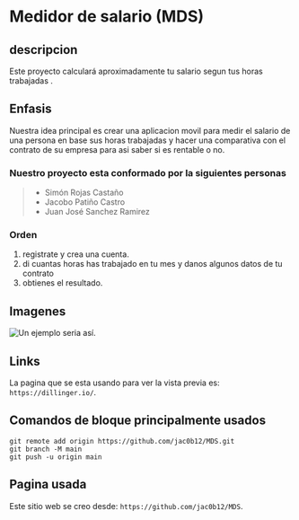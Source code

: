 # Medidor de salario (MDS) 

## descripcion
 Este proyecto  calculará aproximadamente tu salario segun tus horas trabajadas .

## Enfasis
 Nuestra idea principal es crear una aplicacion movil para medir el salario de una persona en base sus horas trabajadas y hacer una comparativa con el contrato de su empresa para asi saber si es rentable o no.

### Nuestro proyecto esta conformado por la siguientes personas

> * Simón Rojas Castaño
> * Jacobo Patiño Castro
> * Juan José Sanchez Ramirez

### Orden

1. registrate y crea una cuenta.
2. di cuantas horas has trabajado en tu mes y danos algunos datos de tu contrato
3. obtienes el resultado.

## Imagenes

![Un ejemplo seria así.](C:\Users\Usuario\Documents\hoy "This is a sample image.")

## Links

La pagina que se esta usando para ver la vista previa es: `https://dillinger.io/`.


## Comandos de bloque principalmente usados 

```
git remote add origin https://github.com/jac0b12/MDS.git
git branch -M main
git push -u origin main
```

## Pagina usada

Este sitio web se creo desde: `https://github.com/jac0b12/MDS`.
